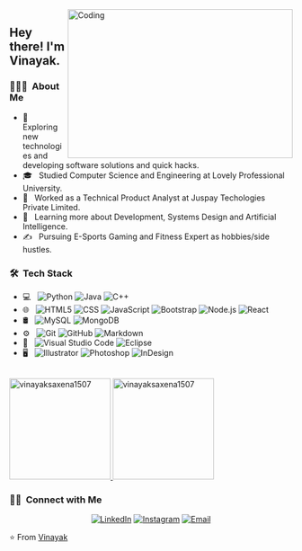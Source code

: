 <img align="right" alt="Coding" width="400" height="265" src="https://github.com/Schweinepriester/Schweinepriester/blob/master/MeagerHardtofindAlbertosaurus-size_restricted.gif">

<h2> Hey there! I'm Vinayak.</h2>

<h3> 👨🏻‍💻 &nbsp;About Me </h3>

- 🤔 &nbsp; Exploring new technologies and developing software solutions and quick hacks.
- 🎓 &nbsp; Studied Computer Science and Engineering at Lovely Professional University.
- 💼 &nbsp; Worked as a Technical Product Analyst at Juspay Techologies Private Limited.
- 🌱 &nbsp; Learning more about Development, Systems Design and Artificial Intelligence.
- ✍️ &nbsp; Pursuing E-Sports Gaming and Fitness Expert as hobbies/side hustles.

<h3> 🛠 &nbsp;Tech Stack</h3>

- 💻 &nbsp;
  ![Python](https://img.shields.io/badge/-Python-333333?style=flat&logo=python)
  ![Java](https://img.shields.io/badge/-Java-333333?style=flat&logo=Java&logoColor=007396)
  ![C++](https://img.shields.io/badge/-C++-333333?style=flat&logo=C%2B%2B&logoColor=00599C)
- 🌐 &nbsp;
  ![HTML5](https://img.shields.io/badge/-HTML5-333333?style=flat&logo=HTML5)
  ![CSS](https://img.shields.io/badge/-CSS-333333?style=flat&logo=CSS3&logoColor=1572B6)
  ![JavaScript](https://img.shields.io/badge/-JavaScript-333333?style=flat&logo=javascript)
  ![Bootstrap](https://img.shields.io/badge/-Bootstrap-333333?style=flat&logo=bootstrap&logoColor=563D7C)
  ![Node.js](https://img.shields.io/badge/-Node.js-333333?style=flat&logo=node.js)
  ![React](https://img.shields.io/badge/-React-333333?style=flat&logo=react)
- 🛢 &nbsp;
  ![MySQL](https://img.shields.io/badge/-MySQL-333333?style=flat&logo=mysql)
  ![MongoDB](https://img.shields.io/badge/-MongoDB-333333?style=flat&logo=mongodb)
- ⚙️ &nbsp;
  ![Git](https://img.shields.io/badge/-Git-333333?style=flat&logo=git)
  ![GitHub](https://img.shields.io/badge/-GitHub-333333?style=flat&logo=github)
  ![Markdown](https://img.shields.io/badge/-Markdown-333333?style=flat&logo=markdown)
- 🔧 &nbsp;
  ![Visual Studio Code](https://img.shields.io/badge/-Visual%20Studio%20Code-333333?style=flat&logo=visual-studio-code&logoColor=007ACC)
  ![Eclipse](https://img.shields.io/badge/-Eclipse-333333?style=flat&logo=eclipse-ide&logoColor=2C2255)
- 🖥 &nbsp;
  ![Illustrator](https://img.shields.io/badge/-Illustrator-333333?style=flat&logo=adobe-illustrator)
  ![Photoshop](https://img.shields.io/badge/-Photoshop-333333?style=flat&logo=adobe-photoshop)
  ![InDesign](https://img.shields.io/badge/-InDesign-333333?style=flat&logo=adobe-indesign)

<br/>

<a href="https://github.com/vinayaksaxena1507">
  <img height="180em" src="https://github-readme-stats.vercel.app/api?username=vinayaksaxena1507&show_icons=true&locale=en" alt="vinayaksaxena1507" />
  <img height="180em" src="https://github-readme-stats.vercel.app/api/top-langs?username=vinayaksaxena1507&show_icons=true&locale=en&layout=compact" alt="vinayaksaxena1507" />
</a>

<br/>

<h3> 🤝🏻 &nbsp;Connect with Me </h3>

<p align="center">
<a href="https://www.linkedin.com/in/vinayakravisaxena/"><img alt="LinkedIn" src="https://img.shields.io/badge/LinkedIn-Vinayak%20Ravi%20Saxena-blue?style=flat-square&logo=linkedin"></a>
<a href="https://www.instagram.com/iamvinayaksaxena/"><img alt="Instagram" src="https://img.shields.io/badge/Instagram-iamvinayaksaxena-blue?style=flat-square&logo=instagram"></a>
<a href="mailto:vinayaksaxena159@gmai.com"><img alt="Email" src="https://img.shields.io/badge/Email-vinayaksaxena159@gmai.com-blue?style=flat-square&logo=gmail"></a>
</p>

⭐️ From [Vinayak](https://github.com/vinayaksaxena1507)
